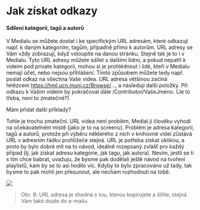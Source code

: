 Jak získat odkazy
=================

#### Sdílení kategorií, tagů a autorů

V Medialu se můžete dostat i ke specifickým URL adresám, které odkazují
např. k daným kategoriím, tagům, případně přímo k autorům. URL adresy se
Vám vždy zobrazují, když vstoupíte na danou stránku. Stejně tak je to i
v Medialu. Tyto URL adresy můžete sdílet s dalšími lidmi, a pokud
nepatří k videím pod private kategorii, mohou si je prohlédnout i lidé,
kteří v Medialu nemají účet, nebo nejsou přihlášení. Tímto způsobem
můžete tedy např. poslat odkaz na všechna Vaše videa. URL adresa
většinou začíná řetězcem https://hml.ucn.muni.cz/Browse/..., a následují
další položky. Při odkazu k Vašim videím by pokračoval dále
/Contributor/VašeJméno. (Je to třeba, není to zmatečné?)

Mám přidat další příklady?

Tohle je trochu zmateční. URL videa není problém, Medial ji člověku
vyhodí na očekávatelném místě (jako je to na screenu). Problém je adresa
kategorií, tagů a autorů, protože při výběru některého z nich v knihovně
videí zůstává URL v adresním řádku prohlížeče stejná. URL je potřeba
získat oklikou, a proto by bylo dobré mít na to návod, ideálně rozepsaný
zvlášť pro každý případ (tj. jak získat adresu kategorie, jak tagu, jak
autora). Nevím, jestli se ti s tím chce babrat, uvažuju, že bysme pak
dodělali ještě návod na tvoření playlistů, kam by se to asi hodilo víc.
Kdyby to bylo zpracováno už tady, tak bysme to pak mohli jen přesunout,
ale nechám rozhodnutí na tobě.



![](home/jak-muazu-sva-videa-sirit/sovi_zpev_url_.png)

> Obr. 8: URL adresa je shodná s tou, kterou kopírujete a šíříte, stejná
> Vám také dojde do e-mailu.
